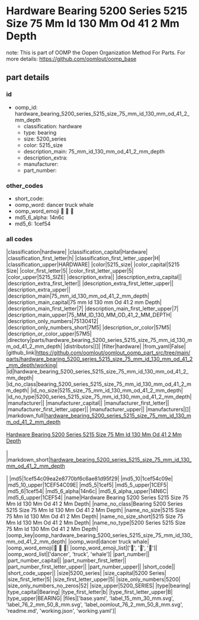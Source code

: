# Hardware Bearing 5200 Series 5215 Size 75 Mm Id 130 Mm Od 41 2 Mm Depth  

note: This is part of OOMP the Oopen Organization Method For Parts. For more details: https://github.com/oomlout/oomp_base

##  part details





### id
* oomp_id: hardware_bearing_5200_series_5215_size_75_mm_id_130_mm_od_41_2_mm_depth
  * classification: hardware
  * type: bearing
  * size: 5200_series
  * color: 5215_size
  * description_main: 75_mm_id_130_mm_od_41_2_mm_depth
  * description_extra: 
  * manufacturer: 
  * part_number: 

### other_codes
* short_code: 
* oomp_word: dancer truck whale
* oomp_word_emoji :dancer: :truck: :whale:
* md5_6_alpha: 14n6c
* md5_6: 1cef54

### all codes 
|classification|hardware|
|classification_capital|Hardware|
|classification_first_letter|h|
|classification_first_letter_upper|H|
|classification_upper|HARDWARE|
|color|5215_size|
|color_capital|5215 Size|
|color_first_letter|5|
|color_first_letter_upper|5|
|color_upper|5215_SIZE|
|description_extra||
|description_extra_capital||
|description_extra_first_letter||
|description_extra_first_letter_upper||
|description_extra_upper||
|description_main|75_mm_id_130_mm_od_41_2_mm_depth|
|description_main_capital|75 mm Id 130 mm Od 41.2 mm Depth|
|description_main_first_letter|7|
|description_main_first_letter_upper|7|
|description_main_upper|75_MM_ID_130_MM_OD_41_2_MM_DEPTH|
|description_only_numbers|75130412|
|description_only_numbers_short|7M5|
|description_or_color|57M5|
|description_or_color_upper|57M5|
|directory|parts/hardware_bearing_5200_series_5215_size_75_mm_id_130_mm_od_41_2_mm_depth|
|distributors|[]|
|filter|hardware|
|from_yaml|False|
|github_link|https://github.com/oomlout/oomlout_oomp_part_src/tree/main/parts/hardware_bearing_5200_series_5215_size_75_mm_id_130_mm_od_41_2_mm_depth/working|
|id|hardware_bearing_5200_series_5215_size_75_mm_id_130_mm_od_41_2_mm_depth|
|id_no_class|bearing_5200_series_5215_size_75_mm_id_130_mm_od_41_2_mm_depth|
|id_no_size|5215_size_75_mm_id_130_mm_od_41_2_mm_depth|
|id_no_type|5200_series_5215_size_75_mm_id_130_mm_od_41_2_mm_depth|
|manufacturer||
|manufacturer_capital||
|manufacturer_first_letter||
|manufacturer_first_letter_upper||
|manufacturer_upper||
|manufacturers|[]|
|markdown_full|[hardware_bearing_5200_series_5215_size_75_mm_id_130_mm_od_41_2_mm_depth](https://github.com/oomlout/oomlout_oomp_part_src/tree/main/parts/hardware_bearing_5200_series_5215_size_75_mm_id_130_mm_od_41_2_mm_depth/working)<br>[](https://github.com/oomlout/oomlout_oomp_part_src/tree/main/parts/hardware_bearing_5200_series_5215_size_75_mm_id_130_mm_od_41_2_mm_depth/working)<br>[Hardware Bearing 5200 Series 5215 Size 75 Mm Id 130 Mm Od 41 2 Mm Depth](https://github.com/oomlout/oomlout_oomp_part_src/tree/main/parts/hardware_bearing_5200_series_5215_size_75_mm_id_130_mm_od_41_2_mm_depth/working)<br><br>|
|markdown_short|[hardware_bearing_5200_series_5215_size_75_mm_id_130_mm_od_41_2_mm_depth](https://github.com/oomlout/oomlout_oomp_part_src/tree/main/parts/hardware_bearing_5200_series_5215_size_75_mm_id_130_mm_od_41_2_mm_depth/working)<br><br>|
|md5|1cef54c09ea2e8770bf6c6ae81d95f29|
|md5_10|1cef54c09e|
|md5_10_upper|1CEF54C09E|
|md5_5|1cef5|
|md5_5_upper|1CEF5|
|md5_6|1cef54|
|md5_6_alpha|14n6c|
|md5_6_alpha_upper|14N6C|
|md5_6_upper|1CEF54|
|name|Hardware Bearing 5200 Series 5215 Size 75 Mm Id 130 Mm Od 41 2 Mm Depth|
|name_no_class|Bearing 5200 Series 5215 Size 75 Mm Id 130 Mm Od 41 2 Mm Depth|
|name_no_size|5215 Size 75 Mm Id 130 Mm Od 41 2 Mm Depth|
|name_no_size_short|5215 Size 75 Mm Id 130 Mm Od 41 2 Mm Depth|
|name_no_type|5200 Series 5215 Size 75 Mm Id 130 Mm Od 41 2 Mm Depth|
|oomp_key|oomp_hardware_bearing_5200_series_5215_size_75_mm_id_130_mm_od_41_2_mm_depth|
|oomp_word|dancer truck whale|
|oomp_word_emoji|:dancer: :truck: :whale:|
|oomp_word_emoji_list|[':dancer:', ':truck:', ':whale:']|
|oomp_word_list|['dancer', 'truck', 'whale']|
|part_number||
|part_number_capital||
|part_number_first_letter||
|part_number_first_letter_upper||
|part_number_upper||
|short_code||
|short_code_upper||
|size|5200_series|
|size_capital|5200 Series|
|size_first_letter|5|
|size_first_letter_upper|5|
|size_only_numbers|5200|
|size_only_numbers_no_zeros|52|
|size_upper|5200_SERIES|
|type|bearing|
|type_capital|Bearing|
|type_first_letter|b|
|type_first_letter_upper|B|
|type_upper|BEARING|
|files|['base.yaml', 'label_15_mm_30_mm.svg', 'label_76_2_mm_50_8_mm.svg', 'label_oomlout_76_2_mm_50_8_mm.svg', 'readme.md', 'working.json', 'working.yaml']|
